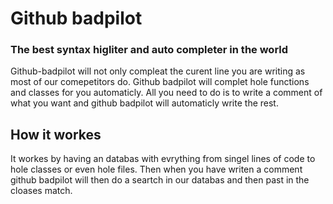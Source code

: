 # Github badpilot
### The best syntax higliter and auto completer in the world
Github-badpilot will not only compleat the curent line you are writing as most of our comepetitors do. Github badpilot will complet hole functions and classes for you automaticly. All you need to do is to write a comment of what you want and github badpilot will automaticly write the rest.

## How it workes
It workes by having an databas with evrything from singel lines of code to hole classes or even hole files. Then when you have writen a comment github badpilot will then do a seartch in our databas and then past in the cloases match.
